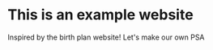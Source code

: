 This is an example website
==========================

Inspired by the birth plan website! Let's make our own PSA
